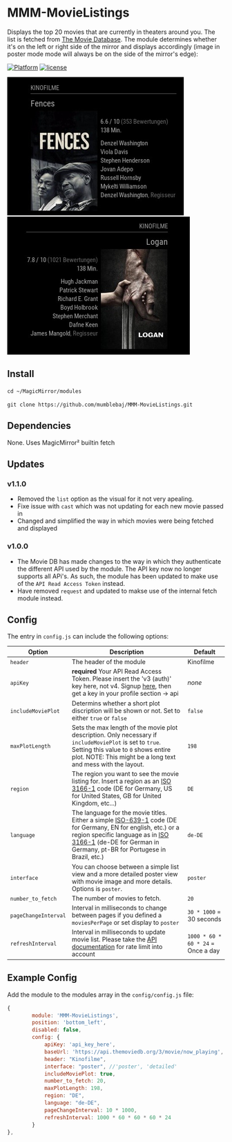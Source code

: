 # MMM-MovieListings
Displays the top 20 movies that are currently in theaters around you. The list is fetched from [The Movie Database](https://themoviedb.org).
The module determines whether it's on the left or right side of the mirror and displays accordingly (image in poster mode mode will always be on the side of the mirror's edge):

[![Platform](https://img.shields.io/badge/platform-MagicMirror-informational)](https://MagicMirror.builders)
[![license](https://img.shields.io/github/license/mashape/apistatus.svg)](LICENSE)

![Example](image-1.png)
![Example](image-2.png)

## Install
`cd ~/MagicMirror/modules`

`git clone https://github.com/mumblebaj/MMM-MovieListings.git`

## Dependencies
None. Uses MagicMirror² builtin fetch

## Updates

### v1.1.0
- Removed the `list` option as the visual for it not very apealing.
- Fixe issue with `cast` which was not updating for each new movie passed in
- Changed and simplified the way in which movies were being fetched and displayed

### v1.0.0
- The Movie DB has made changes to the way in which they authenticate the different API used by the module. The API key now no longer supports all APi's. As such, the module has been updated to make use of the `API Read Access Token` instead.
- Have removed `request` and updated to makse use of the internal fetch module instead.

## Config
The entry in `config.js` can include the following options:

|Option|Description|Default|
|---|---|---|
|`header`|The header of the module|Kinofilme|
|`apiKey`|**required** Your API Read Access Token. Please insert the 'v3 (auth)' key here, not v4. Signup [here](https://www.themoviedb.org/account/signup), then get a key in your profile section -> api|_none_|
|`includeMoviePlot`|Determins whether a short plot discription will be shown or not. Set to either `true` or `false`|`false`|
|`maxPlotLength`|Sets the max length of the movie plot description. Only necessary if `includeMoviePlot` is set to `true`. Setting this value to `0` shows entire plot. NOTE: This might be a long text and mess with the layout.|`198`|
|`region`|The region you want to see the movie listing for. Insert a region as an [ISO 3166-1](https://en.wikipedia.org/wiki/ISO_3166-1_alpha-2) code (DE for Germany, US for United States, GB for United Kingdom, etc...) |`DE`|
|`language`|The language for the movie titles. Either a simple [ISO-639-1](https://en.wikipedia.org/wiki/List_of_ISO_639-1_codes) code (DE for Germany, EN for english, etc.) or a region specific language as in [ISO 3166-1](https://en.wikipedia.org/wiki/ISO_3166-1_alpha-2) (de-DE for German in Germany, pt-BR for Portugese in Brazil, etc.)|`de-DE`|
|`interface`|You can choose between a simple list view and a more detailed poster view with movie image and more details. Options is `poster`.|`poster`|
|`number_to_fetch`|The number of movies to fetch.|`20`|
|`pageChangeInterval`|Interval in milliseconds to change between pages if you defined a `moviesPerPage` or set display to `poster`|`30 * 1000` = 30 seconds|
|`refreshInterval`|Interval in milliseconds to update movie list. Please take the [API documentation](https://developers.themoviedb.org/3/getting-started/request-rate-limiting) for rate limit into account |`1000 * 60 * 60 * 24` = Once a day|

## Example Config
Add the module to the modules array in the `config/config.js` file:
````javascript
{
		module: 'MMM-MovieListings',
		position: 'bottom_left',
		disabled: false,
		config: {
			apiKey: 'api_key_here',
			baseUrl: 'https://api.themoviedb.org/3/movie/now_playing',
			header: "Kinofilme",
			interface: "poster", //'poster', 'detailed'
			includeMoviePlot: true,
			number_to_fetch: 20,
			maxPlotLength: 198,
			region: "DE",
			language: "de-DE",
			pageChangeInterval: 10 * 1000,
			refreshInterval: 1000 * 60 * 60 * 60 * 24
		}
},
````
